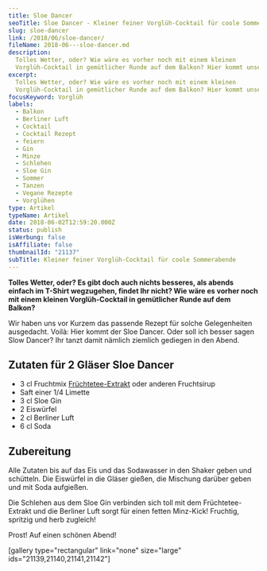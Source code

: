 ```yaml
---
title: Sloe Dancer
seoTitle: Sloe Dancer - Kleiner feiner Vorglüh-Cocktail für coole Sommerabende
slug: sloe-dancer
link: /2018/06/sloe-dancer/
fileName: 2018-06---sloe-dancer.md
description:
  Tolles Wetter, oder? Wie wäre es vorher noch mit einem kleinen
  Vorglüh-Cocktail in gemütlicher Runde auf dem Balkon? Hier kommt unser Rezept!
excerpt:
  Tolles Wetter, oder? Wie wäre es vorher noch mit einem kleinen
  Vorglüh-Cocktail in gemütlicher Runde auf dem Balkon? Hier kommt unser Rezept!
focusKeyword: Vorglüh
labels:
  - Balkon
  - Berliner Luft
  - Cocktail
  - Cocktail Rezept
  - feiern
  - Gin
  - Minze
  - Schlehen
  - Sloe Gin
  - Sommer
  - Tanzen
  - Vegane Rezepte
  - Vorglühen
type: Artikel
typeName: Artikel
date: 2018-06-02T12:59:20.000Z
status: publish
isWerbung: false
isAffiliate: false
thumbnailId: "21137"
subTitle: Kleiner feiner Vorglüh-Cocktail für coole Sommerabende
---
```


<strong>Tolles Wetter, oder? Es gibt doch auch nichts besseres, als abends
einfach im T-Shirt wegzugehen, findet Ihr nicht? Wie wäre es vorher noch mit
einem kleinen Vorglüh-Cocktail in gemütlicher Runde auf dem Balkon? </strong>

Wir haben uns vor Kurzem das passende Rezept für solche Gelegenheiten
ausgedacht. Voilà: Hier kommt der Sloe Dancer. Oder soll ich besser sagen Slow
Dancer? Ihr tanzt damit nämlich ziemlich gediegen in den Abend.

## Zutaten für 2 Gläser Sloe Dancer

<ul>
    <li>3 cl Fruchtmix <a href="http://cardamonchai.com/2018/05/bio-eistee-konzentrate-von-teatime-im-test/">Früchtetee-Extrakt</a> oder anderen Fruchtsirup</li>
    <li>Saft einer 1/4 Limette</li>
    <li>3 cl Sloe Gin</li>
    <li>2 Eiswürfel</li>
    <li>2 cl Berliner Luft</li>
    <li>6 cl Soda</li>
</ul>

## Zubereitung

Alle Zutaten bis auf das Eis und das Sodawasser in den Shaker geben und
schütteln. Die Eiswürfel in die Gläser gießen, die Mischung darüber geben und
mit Soda aufgießen.

Die Schlehen aus dem Sloe Gin verbinden sich toll mit dem Früchtetee-Extrakt und
die Berliner Luft sorgt für einen fetten Minz-Kick! Fruchtig, spritzig und herb
zugleich!

Prost! Auf einen schönen Abend!

[gallery type="rectangular" link="none" size="large"
ids="21139,21140,21141,21142"]
